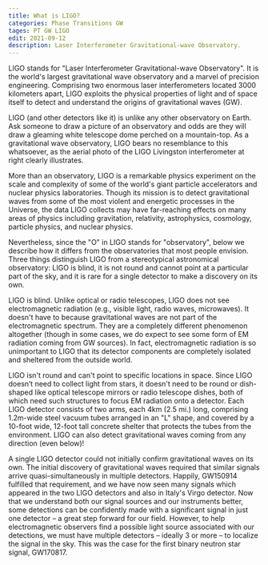 ```yaml
---
title: What is LIGO?
categories: Phase Transitions GW
tages: PT GW LIGO
edit: 2021-09-12
description: Laser Interferometer Gravitational-wave Observatory. 
---
```


LIGO stands for "Laser Interferometer Gravitational-wave Observatory". It is the world's largest gravitational wave observatory and a marvel of precision engineering. Comprising two enormous laser interferometers located 3000 kilometers apart, LIGO exploits the physical properties of light and of space itself to detect and understand the origins of gravitational waves (GW).

LIGO (and other detectors like it) is unlike any other observatory on Earth. Ask someone to draw a picture of an observatory and odds are they will draw a gleaming white telescope dome perched on a mountain-top. As a gravitational wave observatory, LIGO bears no resemblance to this whatsoever, as the aerial photo of the LIGO Livingston interferometer at right clearly illustrates.

More than an observatory, LIGO is a remarkable physics experiment on the scale and complexity of some of the world's giant particle accelerators and nuclear physics laboratories. Though its mission is to detect gravitational waves from some of the most violent and energetic processes in the Universe, the data LIGO collects may have far-reaching effects on many areas of physics including gravitation, relativity, astrophysics, cosmology, particle physics, and nuclear physics.

Nevertheless, since the "O" in LIGO stands for "observatory", below we describe how it differs from the observatories that most people envision. Three things distinguish LIGO from a stereotypical astronomical observatory: LIGO is blind, it is not round and cannot point at a particular part of the sky, and it is rare for a single detector to make a discovery on its own.

LIGO is blind. Unlike optical or radio telescopes, LIGO does not see electromagnetic radiation (e.g., visible light, radio waves, microwaves). It doesn't have to because gravitational waves are not part of the electromagnetic spectrum. They are a completely different phenomenon altogether (though in some cases, we do expect to see some form of EM radiation coming from GW sources). In fact, electromagnetic radiation is so unimportant to LIGO that its detector components are completely isolated and sheltered from the outside world.

LIGO isn't round and can't point to specific locations in space. Since LIGO doesn’t need to collect light from stars, it doesn't need to be round or dish-shaped like optical telescope mirrors or radio telescope dishes, both of which need such structures to focus EM radiation onto a detector. Each LIGO detector consists of two arms, each 4km (2.5 mi.) long, comprising 1.2m-wide steel vacuum tubes arranged in an "L" shape, and covered by a 10-foot wide, 12-foot tall concrete shelter that protects the tubes from the environment. LIGO can also detect gravitational waves coming from any direction (even below)!

A single LIGO detector could not initially confirm gravitational waves on its own. The initial discovery of gravitational waves required that similar signals arrive quasi-simultaneously in multiple detectors. Happily, GW150914 fulfilled that requirement, and we have now seen many signals which appeared in the two LIGO detectors and also in Italy's Virgo detector. Now that we understand both our signal sources and our instruments better, some detections can be confidently made with a significant signal in just one detector – a great step forward for our field. However, to help electromagnetic observers find a possible light source associated with our detections, we must have multiple detectors – ideally 3 or more – to localize the signal in the sky. This was the case for the first binary neutron star signal, GW170817.
